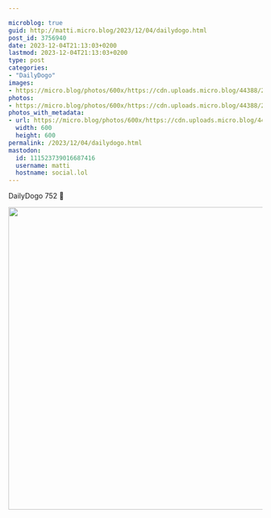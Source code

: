 ```yaml
---

microblog: true
guid: http://matti.micro.blog/2023/12/04/dailydogo.html
post_id: 3756940
date: 2023-12-04T21:13:03+0200
lastmod: 2023-12-04T21:13:03+0200
type: post
categories:
- "DailyDogo"
images:
- https://micro.blog/photos/600x/https://cdn.uploads.micro.blog/44388/2023/ad725b2f3ab14cbeb85eac9ce72e05ef.jpg
photos:
- https://micro.blog/photos/600x/https://cdn.uploads.micro.blog/44388/2023/ad725b2f3ab14cbeb85eac9ce72e05ef.jpg
photos_with_metadata:
- url: https://micro.blog/photos/600x/https://cdn.uploads.micro.blog/44388/2023/ad725b2f3ab14cbeb85eac9ce72e05ef.jpg
  width: 600
  height: 600
permalink: /2023/12/04/dailydogo.html
mastodon:
  id: 111523739016687416
  username: matti
  hostname: social.lol
---
```

DailyDogo 752 🐶

<img src="https://micro.blog/photos/600x/https://blog.martin-haehnel.de/uploads/2023/ad725b2f3ab14cbeb85eac9ce72e05ef.jpg" width="600" height="600" alt="" />

